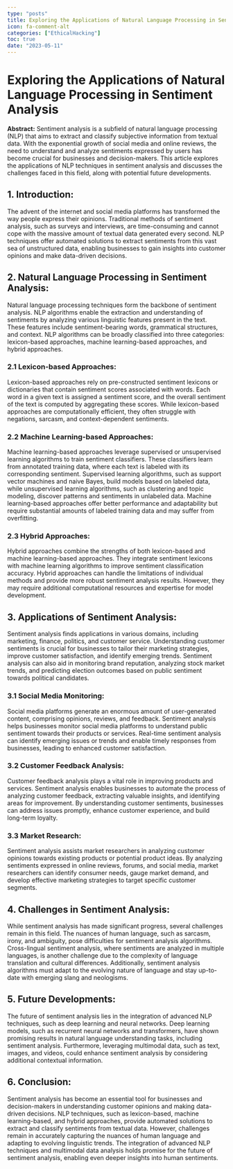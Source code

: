 ```yaml
---
type: "posts"
title: Exploring the Applications of Natural Language Processing in Sentiment Analysis
icon: fa-comment-alt
categories: ["EthicalHacking"]
toc: true
date: "2023-05-11"
---
```




# Exploring the Applications of Natural Language Processing in Sentiment Analysis

**Abstract:**
Sentiment analysis is a subfield of natural language processing (NLP) that aims to extract and classify subjective information from textual data. With the exponential growth of social media and online reviews, the need to understand and analyze sentiments expressed by users has become crucial for businesses and decision-makers. This article explores the applications of NLP techniques in sentiment analysis and discusses the challenges faced in this field, along with potential future developments.

## 1. Introduction:
The advent of the internet and social media platforms has transformed the way people express their opinions. Traditional methods of sentiment analysis, such as surveys and interviews, are time-consuming and cannot cope with the massive amount of textual data generated every second. NLP techniques offer automated solutions to extract sentiments from this vast sea of unstructured data, enabling businesses to gain insights into customer opinions and make data-driven decisions.

## 2. Natural Language Processing in Sentiment Analysis:
Natural language processing techniques form the backbone of sentiment analysis. NLP algorithms enable the extraction and understanding of sentiments by analyzing various linguistic features present in the text. These features include sentiment-bearing words, grammatical structures, and context. NLP algorithms can be broadly classified into three categories: lexicon-based approaches, machine learning-based approaches, and hybrid approaches.

### 2.1 Lexicon-based Approaches:
Lexicon-based approaches rely on pre-constructed sentiment lexicons or dictionaries that contain sentiment scores associated with words. Each word in a given text is assigned a sentiment score, and the overall sentiment of the text is computed by aggregating these scores. While lexicon-based approaches are computationally efficient, they often struggle with negations, sarcasm, and context-dependent sentiments.

### 2.2 Machine Learning-based Approaches:
Machine learning-based approaches leverage supervised or unsupervised learning algorithms to train sentiment classifiers. These classifiers learn from annotated training data, where each text is labeled with its corresponding sentiment. Supervised learning algorithms, such as support vector machines and naive Bayes, build models based on labeled data, while unsupervised learning algorithms, such as clustering and topic modeling, discover patterns and sentiments in unlabeled data. Machine learning-based approaches offer better performance and adaptability but require substantial amounts of labeled training data and may suffer from overfitting.

### 2.3 Hybrid Approaches:
Hybrid approaches combine the strengths of both lexicon-based and machine learning-based approaches. They integrate sentiment lexicons with machine learning algorithms to improve sentiment classification accuracy. Hybrid approaches can handle the limitations of individual methods and provide more robust sentiment analysis results. However, they may require additional computational resources and expertise for model development.

## 3. Applications of Sentiment Analysis:
Sentiment analysis finds applications in various domains, including marketing, finance, politics, and customer service. Understanding customer sentiments is crucial for businesses to tailor their marketing strategies, improve customer satisfaction, and identify emerging trends. Sentiment analysis can also aid in monitoring brand reputation, analyzing stock market trends, and predicting election outcomes based on public sentiment towards political candidates.

### 3.1 Social Media Monitoring:
Social media platforms generate an enormous amount of user-generated content, comprising opinions, reviews, and feedback. Sentiment analysis helps businesses monitor social media platforms to understand public sentiment towards their products or services. Real-time sentiment analysis can identify emerging issues or trends and enable timely responses from businesses, leading to enhanced customer satisfaction.

### 3.2 Customer Feedback Analysis:
Customer feedback analysis plays a vital role in improving products and services. Sentiment analysis enables businesses to automate the process of analyzing customer feedback, extracting valuable insights, and identifying areas for improvement. By understanding customer sentiments, businesses can address issues promptly, enhance customer experience, and build long-term loyalty.

### 3.3 Market Research:
Sentiment analysis assists market researchers in analyzing customer opinions towards existing products or potential product ideas. By analyzing sentiments expressed in online reviews, forums, and social media, market researchers can identify consumer needs, gauge market demand, and develop effective marketing strategies to target specific customer segments.

## 4. Challenges in Sentiment Analysis:
While sentiment analysis has made significant progress, several challenges remain in this field. The nuances of human language, such as sarcasm, irony, and ambiguity, pose difficulties for sentiment analysis algorithms. Cross-lingual sentiment analysis, where sentiments are analyzed in multiple languages, is another challenge due to the complexity of language translation and cultural differences. Additionally, sentiment analysis algorithms must adapt to the evolving nature of language and stay up-to-date with emerging slang and neologisms.

## 5. Future Developments:
The future of sentiment analysis lies in the integration of advanced NLP techniques, such as deep learning and neural networks. Deep learning models, such as recurrent neural networks and transformers, have shown promising results in natural language understanding tasks, including sentiment analysis. Furthermore, leveraging multimodal data, such as text, images, and videos, could enhance sentiment analysis by considering additional contextual information.

## 6. Conclusion:
Sentiment analysis has become an essential tool for businesses and decision-makers in understanding customer opinions and making data-driven decisions. NLP techniques, such as lexicon-based, machine learning-based, and hybrid approaches, provide automated solutions to extract and classify sentiments from textual data. However, challenges remain in accurately capturing the nuances of human language and adapting to evolving linguistic trends. The integration of advanced NLP techniques and multimodal data analysis holds promise for the future of sentiment analysis, enabling even deeper insights into human sentiments.